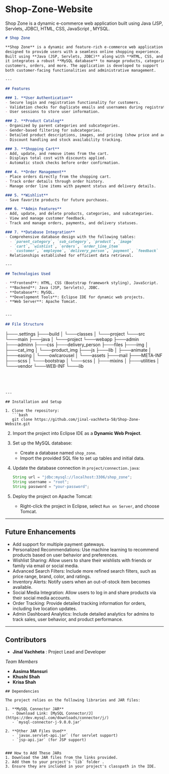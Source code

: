 # Shop-Zone-Website
Shop Zone is a dynamic e-commerce web application built using Java (JSP, Servlets, JDBC), HTML, CSS,  JavaScript , MYSQL.


```markdown
# Shop Zone

**Shop Zone** is a dynamic and feature-rich e-commerce web application
designed to provide users with a seamless online shopping experience.
Built using **Java (JSP, Servlets, JDBC)** along with **HTML, CSS, and JavaScript**,
it integrates a robust **MySQL database** to manage products, categories,
customers, orders, and more. The application is developed to support
both customer-facing functionalities and administrative management.

---

## Features

### 1. **User Authentication**
- Secure login and registration functionality for customers.
- Validation checks for duplicate emails and usernames during registration.
- User sessions to store user information.

### 2. **Product Catalog**
- Organized by parent categories and subcategories.
- Gender-based filtering for subcategories.
- Detailed product descriptions, images, and pricing (show price and actual price).
- Discount handling and stock availability tracking.

### 3. **Shopping Cart**
- Add, update, and remove items from the cart.
- Displays total cost with discounts applied.
- Automatic stock checks before order confirmation.

### 4. **Order Management**
- Place orders directly from the shopping cart.
- Track order details through order history.
- Manage order line items with payment status and delivery details.

### 5. **Wishlist**
- Save favorite products for future purchases.

### 6. **Admin Features**
- Add, update, and delete products, categories, and subcategories.
- View and manage customer feedback.
- Track and manage orders, payments, and delivery statuses.

### 7. **Database Integration**
- Comprehensive database design with the following tables:
  - `parent_category`, `sub_category`, `product`, `image`
  - `cart`, `wishlist`, `orders`, `order_line_item`
  - `customer`, `employee`, `delivery_person`, `payment`, `feedback`
- Relationships established for efficient data retrieval.

---

## Technologies Used

- **Frontend**: HTML, CSS (Bootstrap framework styling), JavaScript.
- **Backend**: Java (JSP, Servlets), JDBC.
- **Database**: MySQL.
- **Development Tools**: Eclipse IDE for dynamic web projects.
- **Web Server**: Apache Tomcat.


---

## File Structure

```

  ├───.settings
├───build
│   └───classes
│       └───project
└───src
    └───main
        ├───java
        │   └───project
        └───webapp
            ├───admin
            ├───adminn
            ├───css
            ├───delivery_person
            ├───files
            ├───img
            │   ├───cat_img
            │   └───product_img
            ├───js
            ├───lib
            │   ├───animate
            │   ├───easing
            │   └───owlcarousel
            │       └───assets
            ├───mail
            ├───META-INF
            ├───scss
            │   └───bootstrap
            │       └───scss
            │           ├───mixins
            │           ├───utilities
            │           └───vendor
            └───WEB-INF
                └───lib
```




---

## Installation and Setup

1. Clone the repository:
   ```bash
   git clone https://github.com/jinal-vachheta-58/Shop-Zone-Website.git
   ```

2. Import the project into Eclipse IDE as a **Dynamic Web Project**.

3. Set up the MySQL database:
   - Create a database named `shop_zone`.
   - Import the provided SQL file to set up tables and initial data.

4. Update the database connection in `project/connection.java`:
   ```java
   String url = "jdbc:mysql://localhost:3306/shop_zone";
   String username = "root";
   String password = "your-password";
   ```

5. Deploy the project on Apache Tomcat:
   - Right-click the project in Eclipse, select `Run on Server`, and choose Tomcat.



---

## Future Enhancements

- Add support for multiple payment gateways.
- Personalized Recommendations: Use machine learning to recommend products based on user behavior and preferences.
- Wishlist Sharing: Allow users to share their wishlists with friends or family via email or social media.
- Advanced Search Filters: Include more refined search filters, such as price range, brand, color, and ratings.
- Inventory Alerts: Notify users when an out-of-stock item becomes available.
- Social Media Integration: Allow users to log in and share products via their social media accounts.
- Order Tracking: Provide detailed tracking information for orders, including live location updates.
- Admin Dashboard Analytics: Include detailed analytics for admins to track sales, user behavior, and product performance.

---

## Contributors

- **Jinal Vachheta** : Project Lead and Developer

 *Team Members* 
  - **Aasima Mansuri**  
  - **Khushi Shah**  
  - **Krisa Shah**



```
## Dependencies  

The project relies on the following libraries and JAR files:  

1. **MySQL Connector JAR**  
   - Download Link: [MySQL Connector/J](https://dev.mysql.com/downloads/connector/j/)  
   - `mysql-connector-j-9.0.0.jar`

2. **Other JAR Files Used**  
   - `javax.servlet-api.jar` (for servlet support)  
   - `jsp-api.jar` (for JSP support)
   

### How to Add These JARs  
1. Download the JAR files from the links provided.  
2. Add them to your project's `lib` folder .  
3. Ensure they are included in your project's classpath in the IDE.  




